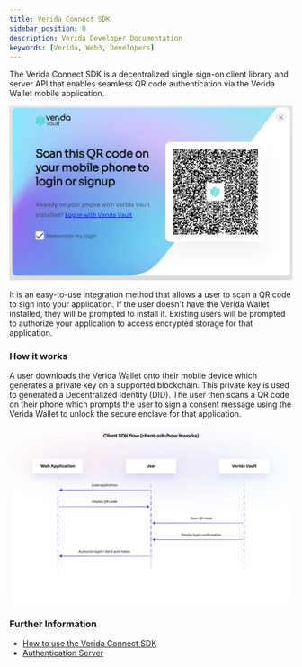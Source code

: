 ```yaml
---
title: Verida Connect SDK
sidebar_position: 0
description: Verida Developer Documentation
keywords: [Verida, Web3, Developers]
---
```


The Verida Connect SDK is a decentralized single sign-on client library and server API that enables seamless QR code authentication via the Verida Wallet mobile application.

![QR_modal.png](QR_modal.png)

It is an easy-to-use integration method that allows a user to scan a QR code to sign into your application. If the user doesn't have the Verida Wallet installed, they will be prompted to install it. Existing users will be prompted to authorize your application to access encrypted storage for that 
application.

### How it works

A user downloads the Verida Wallet onto their mobile device which generates a private key on a supported blockchain. This private key is used to generated a Decentralized Identity (DID). The user then scans a QR code on their phone which prompts the user to sign a consent message using the Verida Wallet to unlock the secure enclave for that application.

![sso_overview.png](sso_overview.png)

### Further Information

- [How to use the Verida Connect SDK](getting-started.md)
- [Authentication Server](the-sso-authentication-server.md)